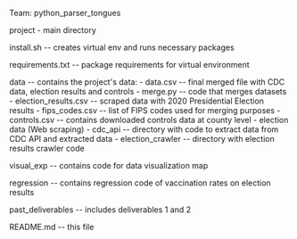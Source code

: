 Team: python_parser_tongues

project - main directory

install.sh -- creates virtual env and runs necessary packages

requirements.txt -- package requirements for virtual environment

data -- contains the project's data:
    - data.csv -- final merged file with CDC data, election results and controls
    - merge.py -- code that merges datasets
    - election_results.csv -- scraped data with 2020 Presidential Election results
    - fips_codes.csv -- list of FIPS codes used for merging purposes
    - controls.csv -- contains downloaded controls data at county level
    - election data (Web scraping)
    - cdc_api -- directory with code to extract data from CDC API and extracted data
    - election_crawler -- directory with election results crawler code

visual_exp -- contains code for data visualization map

regression -- contains regression code of vaccination rates on election results

past_deliverables -- includes deliverables 1 and 2

README.md -- this file
